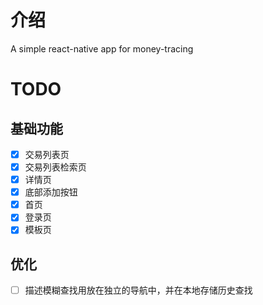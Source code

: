 # 介绍

A simple react-native app for money-tracing

# TODO

## 基础功能
- [x] 交易列表页
- [x] 交易列表检索页
- [x] 详情页
- [x] 底部添加按钮
- [x] 首页
- [x] 登录页
- [x] 模板页

## 优化
- [ ] 描述模糊查找用放在独立的导航中，并在本地存储历史查找
